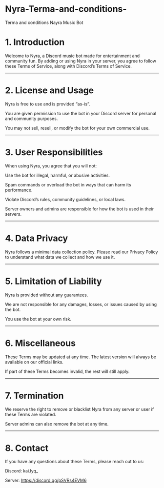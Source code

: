 # Nyra-Terma-and-conditions-
Terma and conditions Nayra Music Bot

# 1. Introduction

Welcome to Nyra, a Discord music bot made for entertainment and community fun.
By adding or using Nyra in your server, you agree to follow these Terms of Service, along with Discord’s Terms of Service.

---

# 2. License and Usage

Nyra is free to use and is provided “as-is”.

You are given permission to use the bot in your Discord server for personal and community purposes.

You may not sell, resell, or modify the bot for your own commercial use.

---

# 3. User Responsibilities

When using Nyra, you agree that you will not:

Use the bot for illegal, harmful, or abusive activities.

Spam commands or overload the bot in ways that can harm its performance.

Violate Discord’s rules, community guidelines, or local laws.

Server owners and admins are responsible for how the bot is used in their servers.

---

# 4. Data Privacy

Nyra follows a minimal data collection policy.
Please read our Privacy Policy to understand what data we collect and how we use it.

---

# 5. Limitation of Liability

Nyra is provided without any guarantees.

We are not responsible for any damages, losses, or issues caused by using the bot.

You use the bot at your own risk.

---

# 6. Miscellaneous

These Terms may be updated at any time. The latest version will always be available on our official links.

If part of these Terms becomes invalid, the rest will still apply.

---

# 7. Termination

We reserve the right to remove or blacklist Nyra from any server or user if these Terms are violated.

Server admins can also remove the bot at any time.

---

# 8. Contact

If you have any questions about these Terms, please reach out to us:

Discord: kai.lyq_

Server: https://discord.gg/pSVRs4EVM6
